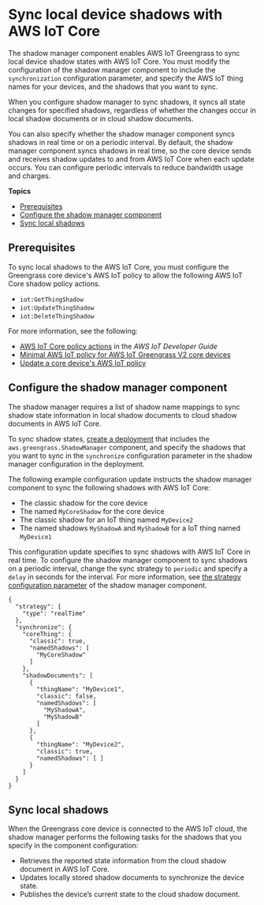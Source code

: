 # Sync local device shadows with AWS IoT Core<a name="sync-shadows-with-iot-core"></a>

The shadow manager component enables AWS IoT Greengrass to sync local device shadow states with AWS IoT Core\. You must modify the configuration of the shadow manager component to include the `synchronization` configuration parameter, and specify the AWS IoT thing names for your devices, and the shadows that you want to sync\. 

When you configure shadow manager to sync shadows, it syncs all state changes for specified shadows, regardless of whether the changes occur in local shadow documents or in cloud shadow documents\.

You can also specify whether the shadow manager component syncs shadows in real time or on a periodic interval\. By default, the shadow manager component syncs shadows in real time, so the core device sends and receives shadow updates to and from AWS IoT Core when each update occurs\. You can configure periodic intervals to reduce bandwidth usage and charges\.

**Topics**
+ [Prerequisites](#shadow-sync-prereqs)
+ [Configure the shadow manager component](#configure-shadow-manager-for-sync)
+ [Sync local shadows](#sync-local-shadows)

## Prerequisites<a name="shadow-sync-prereqs"></a>

To sync local shadows to the AWS IoT Core, you must configure the Greengrass core device's AWS IoT policy to allow the following AWS IoT Core shadow policy actions\.
+ `iot:GetThingShadow`
+ `iot:UpdateThingShadow`
+ `iot:DeleteThingShadow`

For more information, see the following:
+ [AWS IoT Core policy actions](https://docs.aws.amazon.com/iot/latest/developerguide/iot-policy-actions.html) in the *AWS IoT Developer Guide*
+ [Minimal AWS IoT policy for AWS IoT Greengrass V2 core devices](device-auth.md#greengrass-core-minimal-iot-policy)
+ [Update a core device's AWS IoT policy](device-auth.md#update-core-device-iot-policy)

## Configure the shadow manager component<a name="configure-shadow-manager-for-sync"></a>

The shadow manager requires a list of shadow name mappings to sync shadow state information in local shadow documents to cloud shadow documents in AWS IoT Core\.

To sync shadow states, [create a deployment](create-deployments.md) that includes the `aws.greengrass.ShadowManager` component, and specify the shadows that you want to sync in the `synchronize` configuration parameter in the shadow manager configuration in the deployment\.

The following example configuration update instructs the shadow manager component to sync the following shadows with AWS IoT Core:
+ The classic shadow for the core device 
+ The named `MyCoreShadow` for the core device 
+ The classic shadow for an IoT thing named `MyDevice2` 
+ The named shadows `MyShadowA` and `MyShadowB` for a IoT thing named `MyDevice1`

This configuration update specifies to sync shadows with AWS IoT Core in real time\. To configure the shadow manager component to sync shadows on a periodic interval, change the sync strategy to `periodic` and specify a `delay` in seconds for the interval\. For more information, see [the strategy configuration parameter](shadow-manager-component.md#shadow-manager-component-configuration-strategy) of the shadow manager component\.

```
{
  "strategy": {
    "type": "realTime"
  },
  "synchronize": {
    "coreThing": {
      "classic": true,
      "namedShadows": [
        "MyCoreShadow"
      ]
    },
    "shadowDocuments": [
      {
        "thingName": "MyDevice1",
        "classic": false,
        "namedShadows": [
          "MyShadowA",
          "MyShadowB"
        ]
      },
      {
        "thingName": "MyDevice2",
        "classic": true,
        "namedShadows": [ ]
      }
    ]
  }
}
```

## Sync local shadows<a name="sync-local-shadows"></a>

When the Greengrass core device is connected to the AWS IoT cloud, the shadow manager performs the following tasks for the shadows that you specify in the component configuration:
+ Retrieves the reported state information from the cloud shadow document in AWS IoT Core\. 
+ Updates locally stored shadow documents to synchronize the device state\. 
+ Publishes the device’s current state to the cloud shadow document\.

